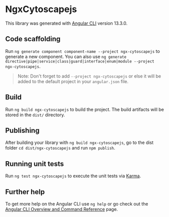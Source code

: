 # NgxCytoscapejs

This library was generated with [Angular CLI](https://github.com/angular/angular-cli) version 13.3.0.

## Code scaffolding

Run `ng generate component component-name --project ngx-cytoscapejs` to generate a new component. You can also use `ng generate directive|pipe|service|class|guard|interface|enum|module --project ngx-cytoscapejs`.

> Note: Don't forget to add `--project ngx-cytoscapejs` or else it will be added to the default project in your `angular.json` file.

## Build

Run `ng build ngx-cytoscapejs` to build the project. The build artifacts will be stored in the `dist/` directory.

## Publishing

After building your library with `ng build ngx-cytoscapejs`, go to the dist folder `cd dist/ngx-cytoscapejs` and run `npm publish`.

## Running unit tests

Run `ng test ngx-cytoscapejs` to execute the unit tests via [Karma](https://karma-runner.github.io).

## Further help

To get more help on the Angular CLI use `ng help` or go check out the [Angular CLI Overview and Command Reference](https://angular.io/cli) page.
